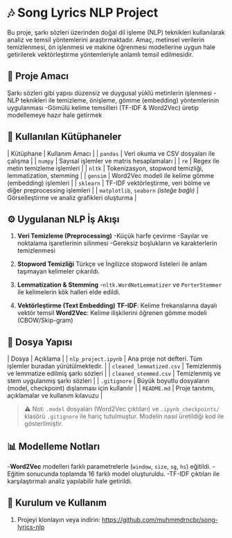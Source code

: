 # 🎶 Song Lyrics NLP Project

Bu proje, şarkı sözleri üzerinden doğal dil işleme (NLP) teknikleri kullanılarak analiz ve temsil yöntemlerini araştırmaktadır. Amaç, metinsel verilerin temizlenmesi, ön işlenmesi ve makine öğrenmesi modellerine uygun hale getirilerek vektörleştirme yöntemleriyle anlamlı temsil edilmesidir.

## 🧠 Proje Amacı

 Şarkı sözleri gibi yapısı düzensiz ve duygusal yüklü metinlerin işlenmesi
-NLP teknikleri ile temizleme, önişleme, gömme (embedding) yöntemlerinin uygulanması
-Gömülü kelime temsilleri (TF-IDF & Word2Vec) üretip modellemeye hazır hale getirmek

## 🧰 Kullanılan Kütüphaneler

| Kütüphane | Kullanım Amacı |
| `pandas` | Veri okuma ve CSV dosyaları ile çalışma |
| `numpy` | Sayısal işlemler ve matris hesaplamaları |
| `re` | Regex ile metin temizleme işlemleri |
| `nltk` | Tokenizasyon, stopword temizliği, lemmatization, stemming |
| `gensim` | Word2Vec modeli ile kelime gömme (embedding) işlemleri |
| `sklearn` | TF-IDF vektörleştirme, veri bölme ve diğer preprocessing işlemleri |
| `matplotlib`, `seaborn` *(isteğe bağlı)* | Görselleştirme ve analiz grafikleri oluşturma |

## ⚙️ Uygulanan NLP İş Akışı



1. **Veri Temizleme (Preprocessing)**
   -Küçük harfe çevirme
   -Sayılar ve noktalama işaretlerinin silinmesi
   -Gereksiz boşlukların ve karakterlerin temizlenmesi

2. **Stopword Temizliği**
    Türkçe ve İngilizce stopword listeleri ile anlam taşımayan kelimeler çıkarıldı.

3. **Lemmatization & Stemming**
   -`nltk.WordNetLemmatizer` ve `PorterStemmer` ile kelimelerin kök halleri elde edildi.

4. **Vektörleştirme (Text Embedding)**
    **TF-IDF**: Kelime frekanslarına dayalı vektör temsil
    **Word2Vec**: Kelime ilişkilerini öğrenen gömme modeli (CBOW/Skip-gram)

## 📁 Dosya Yapısı

| Dosya | Açıklama |
| `nlp_project.ipynb` | Ana proje not defteri. Tüm işlemler buradan yürütülmektedir. |
| `cleaned_lemmatized.csv` | Temizlenmiş ve lemmatize edilmiş şarkı sözleri |
| `cleaned_stemmed.csv` | Temizlenmiş ve stem uygulanmış şarkı sözleri |
| `.gitignore` | Büyük boyutlu dosyaların (model, checkpoint) dışlanması için kullanılır |
| `README.md` | Proje tanıtımı, açıklamalar ve kullanım kılavuzu |

> ⚠️ Not: `.model` dosyaları (Word2Vec çıktıları) ve `.ipynb_checkpoints/` klasörü `.gitignore` ile hariç tutulmuştur. Modelin nasıl üretildiği kod ile gösterilmiştir.



## 📊 Modelleme Notları

-**Word2Vec** modelleri farklı parametrelerle (`window`, `size`, `sg`, `hs`) eğitildi.
-Eğitim sonucunda toplamda 16 farklı model oluşturuldu.
-TF-IDF çıktıları ile karşılaştırmalı analiz yapılabilir hale getirildi.

## 🚀 Kurulum ve Kullanım

1. Projeyi klonlayın veya indirin:
https://github.com/muhmmdrncbr/song-lyrics-nlp

